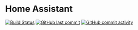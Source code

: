 # Home Assistant

[![Build Status](https://travis-ci.com/stroodl3bug/upgraded-couscous.svg?branch=master)](https://travis-ci.com/stroodl3bug/upgraded-couscous)
[![GitHub last commit](https://img.shields.io/github/last-commit/stroodl3bug/upgraded-couscous)](https://img.shields.io/github/last-commit/stroodl3bug/upgraded-couscous)
[![GitHub commit activity](https://img.shields.io/github/commit-activity/m/stroodl3bug/upgraded-couscous)](https://img.shields.io/github/commit-activity/m/stroodl3bug/upgraded-couscous)
